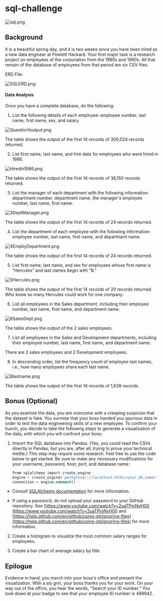# sql-challenge
![sql.png](sql.png)

## Background

It is a beautiful spring day, and it is two weeks since you have been hired as a new data engineer at Pewlett Hackard. Your first major task is a research project on employees of the corporation from the 1980s and 1990s. All that remain of the database of employees from that period are six CSV files.

ERD File:

![SQLERD.png](SQLERD.png)



#### Data Analysis

Once you have a complete database, do the following:

1. List the following details of each employee: employee number, last name, first name, sex, and salary.

![Question1output.png](Question1output.png)

The table shows the output of the first 14 records of 300,024 records returned.

2. List first name, last name, and hire date for employees who were hired in 1986.

![Hiredin1986.png](Hiredin1986.png)

The table shows the output of the first 14 records of 36,150 records returned.

3. List the manager of each department with the following information: department number, department name, the manager's employee number, last name, first name.

![3DeptManager.png](3DeptManager.png)

The table shows the output of the first 14 records of 24 records returned.

4. List the department of each employee with the following information: employee number, last name, first name, and department name.

![4EmpbyDepartment.png](4EmpbyDepartment.png)

The table shows the output of the first 14 records of 24 records returned.

5. List first name, last name, and sex for employees whose first name is "Hercules" and last names begin with "B."

![5Hercules.png](5Hercules.png)

The table shows the output of the first 14 records of 20 records returned. Who knew so many Hercules could work for one company.

6. List all employees in the Sales department, including their employee number, last name, first name, and department name.

![6SalesDept.png](6SalesDept.png)

The table shows the output of the 2 sales employees.

7. List all employees in the Sales and Development departments, including their employee number, last name, first name, and department name.

There are 2 sales employees and 2 Development employees.

8. In descending order, list the frequency count of employee last names, i.e., how many employees share each last name.

![8lastname.png](8lastname.png)

The table shows the output of the first 14 records of 1,638 records.



## Bonus (Optional)

As you examine the data, you are overcome with a creeping suspicion that the dataset is fake. You surmise that your boss handed you spurious data in order to test the data engineering skills of a new employee. To confirm your hunch, you decide to take the following steps to generate a visualization of the data, with which you will confront your boss:

1. Import the SQL database into Pandas. (Yes, you could read the CSVs directly in Pandas, but you are, after all, trying to prove your technical mettle.) This step may require some research. Feel free to use the code below to get started. Be sure to make any necessary modifications for your username, password, host, port, and database name:

   ```sql
   from sqlalchemy import create_engine
   engine = create_engine('postgresql://localhost:5432/<your_db_name>')
   connection = engine.connect()
   ```

* Consult [SQLAlchemy documentation](https://docs.sqlalchemy.org/en/latest/core/engines.html#postgresql) for more information.

* If using a password, do not upload your password to your GitHub repository. See [https://www.youtube.com/watch?v=2uaTPmNvH0I](https://www.youtube.com/watch?v=2uaTPmNvH0I) and [https://help.github.com/en/github/using-git/ignoring-files](https://help.github.com/en/github/using-git/ignoring-files) for more information.

2. Create a histogram to visualize the most common salary ranges for employees.

3. Create a bar chart of average salary by title.

## Epilogue

Evidence in hand, you march into your boss's office and present the visualization. With a sly grin, your boss thanks you for your work. On your way out of the office, you hear the words, "Search your ID number." You look down at your badge to see that your employee ID number is 499942.

#